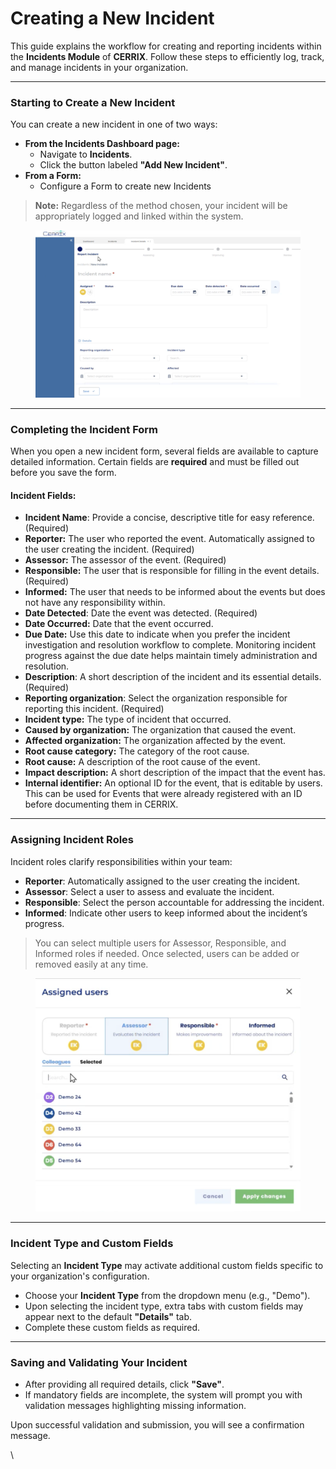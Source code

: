 # Creating a New Incident

This guide explains the workflow for creating and reporting incidents within the **Incidents Module** of **CERRIX**. Follow these steps to efficiently log, track, and manage incidents in your organization.

***

### Starting to Create a New Incident

You can create a new incident in one of two ways:

* **From the Incidents Dashboard page:**
  * Navigate to **Incidents**.
  * Click the button labeled **"Add New Incident"**.
* **From a Form:**
  * Configure a Form to create new Incidents

> **Note:** Regardless of the method chosen, your incident will be appropriately logged and linked within the system.

<figure><img src="../../../.gitbook/assets/image (20).png" alt=""><figcaption></figcaption></figure>

***

### Completing the Incident Form

When you open a new incident form, several fields are available to capture detailed information. Certain fields are **required** and must be filled out before you save the form.

#### Incident Fields:

* **Incident Name**: Provide a concise, descriptive title for easy reference. (Required)
* **Reporter:** The user who reported the event. Automatically assigned to the user creating the incident. (Required)
* **Assessor:** The assessor of the event. (Required)
* **Responsible:** The user that is responsible for filling in the event details. (Required)
* **Informed:** The user that needs to be informed about the events but does not have any responsibility within.
* **Date Detected**: Date the event was detected. (Required)
* **Date Occurred:** Date that the event occurred.
* **Due Date:** Use this date to indicate when you prefer the incident investigation and resolution workflow to complete. Monitoring incident progress against the due date helps maintain timely administration and resolution.
* **Description**: A short description of the incident and its essential details. (Required)
* **Reporting organization**: Select the organization responsible for reporting this incident. (Required)
* **Incident type:** The type of incident that occurred.
* **Caused by organization:** The organization that caused the event.
* **Affected organization:** The organization affected by the event.
* **Root cause category:** The category of the root cause.
* **Root cause:** A description of the root cause of the event.
* **Impact description:** A short description of the impact that the event has.
* **Internal identifier:** An optional ID for the event, that is editable by users. This can be used for Events that were already registered with an ID before documenting them in CERRIX.

***

### Assigning Incident Roles

Incident roles clarify responsibilities within your team:

* **Reporter**: Automatically assigned to the user creating the incident.
* **Assessor**: Select a user to assess and evaluate the incident.
* **Responsible**: Select the person accountable for addressing the incident.
* **Informed**: Indicate other users to keep informed about the incident’s progress.

> You can select multiple users for Assessor, Responsible, and Informed roles if needed. Once selected, users can be added or removed easily at any time.

<figure><img src="../../../.gitbook/assets/image (21).png" alt=""><figcaption></figcaption></figure>

***

### Incident Type and Custom Fields

Selecting an **Incident Type** may activate additional custom fields specific to your organization's configuration.

* Choose your **Incident Type** from the dropdown menu (e.g., "Demo").
* Upon selecting the incident type, extra tabs with custom fields may appear next to the default **"Details"** tab.
* Complete these custom fields as required.

***

### Saving and Validating Your Incident

* After providing all required details, click **"Save"**.
* If mandatory fields are incomplete, the system will prompt you with validation messages highlighting missing information.

Upon successful validation and submission, you will see a confirmation message.

\
